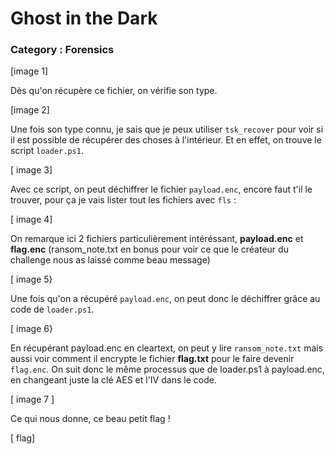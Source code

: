# Ghost in the Dark
### Category : Forensics

[image 1]

Dès qu'on récupère ce fichier, on vérifie son type. 

[image 2]

Une fois son type connu, je sais que je peux utiliser `tsk_recover` pour voir si il est possible de récupérer des choses à l'intérieur. Et en effet, on trouve le script `loader.ps1`.

[ image 3]

Avec ce script, on peut déchiffrer le fichier `payload.enc`, encore faut t'il le trouver, pour ça je vais lister tout les fichiers avec `fls` : 

[ image 4]

On remarque ici 2 fichiers particulièrement intéréssant, **payload.enc** et **flag.enc** (ransom_note.txt en bonus pour voir ce que le créateur du challenge nous as laissé comme beau message)

[ image 5}

Une fois qu'on a récupéré `payload.enc`, on peut donc le déchiffrer grâce au code de `loader.ps1`.

[ image 6}

En récupérant payload.enc en cleartext, on peut y lire `ransom_note.txt` mais aussi voir comment il encrypte le fichier **flag.txt** pour le faire devenir `flag.enc`. On suit donc le même processus que de loader.ps1 à payload.enc, en changeant juste la clé AES et l'IV dans le code.

[ image 7 ]

Ce qui nous donne, ce beau petit flag !

[ flag]
